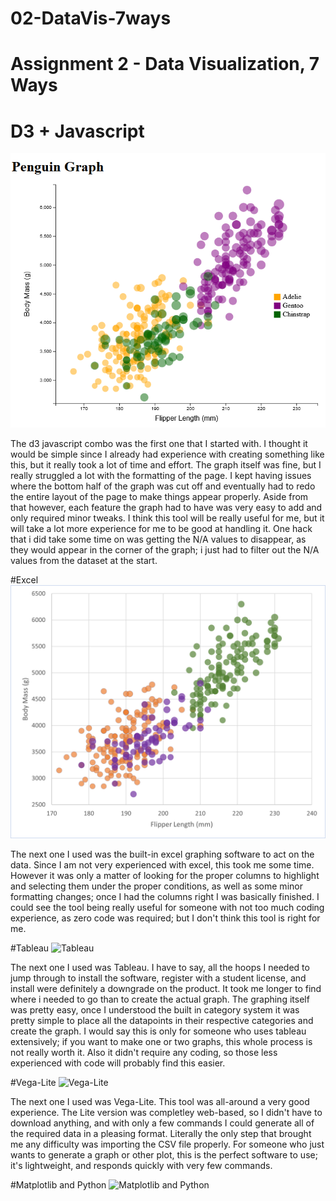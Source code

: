 # 02-DataVis-7ways

Assignment 2 - Data Visualization, 7 Ways  
===

# D3 + Javascript

![D3 and Javascript](img/d3_javascript.png)

The d3 javascript combo was the first one that I started with. I thought it would be simple since I already had experience with creating something like this, but it really took a lot of time and effort. The graph itself was fine, but I really struggled a lot with the formatting of the page. I kept having issues where the bottom half of the graph was cut off and eventually had to redo the entire layout of the page to make things appear properly. Aside from that however, each feature the graph had to have was very easy to add and only required minor tweaks. I think this tool will be really useful for me, but it will take a lot more experience for me to be good at handling it. One hack that i did take some time on was getting the N/A values to disappear, as they would appear in the corner of the graph; i just had to filter out the N/A values from the dataset at the start. 


#Excel
![Excel](img/excel.png)

The next one I used was the built-in excel graphing software to act on the data. Since I am not very experienced with excel, this took me some time. However it was only a matter of looking for the proper columns to highlight and selecting them under the proper conditions, as well as some minor formatting changes; once I had the columns right I was basically finished. I could see the tool being really useful for someone with not too much coding experience, as zero code was required; but I don't think this tool is right for me.

#Tableau
![Tableau](mg/tableau.png)

The next one I used was Tableau. I have to say, all the hoops I needed to jump through to install the software, register with a student license, and install were definitely a downgrade on the product. It took me longer to find where i needed to go than to create the actual graph. The graphing itself was pretty easy, once I understood the built in category system it was pretty simple to place all the datapoints in their respective categories and create the graph. I would say this is only for someone who uses tableau extensively; if you want to make one or two graphs, this whole process is not really worth it. Also it didn't require any coding, so those less experienced with code will probably find this easier.

#Vega-Lite
![Vega-Lite](mg/vega-lite.png)

The next one I used was Vega-Lite. This tool was all-around a very good experience. The Lite version was completley web-based, so I didn't have to download anything, and with only a few commands I could generate all of the required data in a pleasing format. Literally the only step that brought me any difficulty was importing the CSV file properly. For someone who just wants to generate a graph or other plot, this is the perfect software to use; it's lightweight, and responds quickly with very few commands.

#Matplotlib and Python
![Matplotlib and Python](mg/matplotlib_python.png)